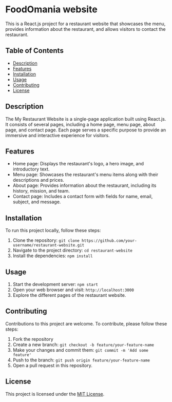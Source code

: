 # FoodOmania website

This is a React.js project for a restaurant website that showcases the menu, provides information about the restaurant, and allows visitors to contact the restaurant.

## Table of Contents

- [Description](#description)
- [Features](#features)
- [Installation](#installation)
- [Usage](#usage)
- [Contributing](#contributing)
- [License](#license)

## Description

The My Restaurant Website is a single-page application built using React.js. It consists of several pages, including a home page, menu page, about page, and contact page. Each page serves a specific purpose to provide an immersive and interactive experience for visitors.

## Features

- Home page: Displays the restaurant's logo, a hero image, and introductory text.
- Menu page: Showcases the restaurant's menu items along with their descriptions and prices.
- About page: Provides information about the restaurant, including its history, mission, and team.
- Contact page: Includes a contact form with fields for name, email, subject, and message.

## Installation

To run this project locally, follow these steps:

1. Clone the repository: `git clone https://github.com/your-username/restaurant-website.git`
2. Navigate to the project directory: `cd restaurant-website`
3. Install the dependencies: `npm install`

## Usage

1. Start the development server: `npm start`
2. Open your web browser and visit: `http://localhost:3000`
3. Explore the different pages of the restaurant website.

## Contributing

Contributions to this project are welcome. To contribute, please follow these steps:

1. Fork the repository
2. Create a new branch: `git checkout -b feature/your-feature-name`
3. Make your changes and commit them: `git commit -m 'Add some feature'`
4. Push to the branch: `git push origin feature/your-feature-name`
5. Open a pull request in this repository.

## License

This project is licensed under the [MIT License](LICENSE).

